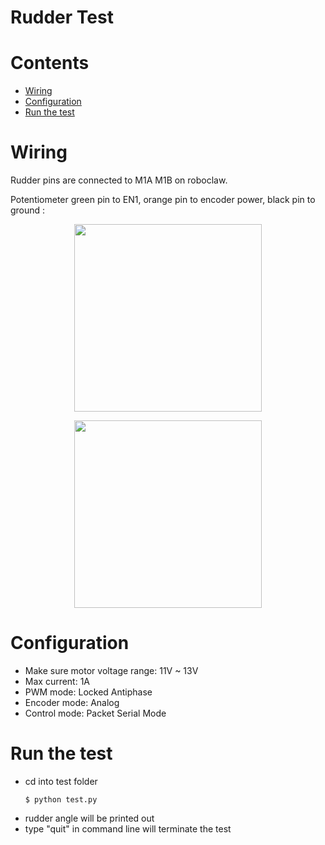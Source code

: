 # Rudder Test

# Contents

- [Wiring](#wiring)
- [Configuration](#configuration)
- [Run the test](#runthetest)

# Wiring
Rudder pins are connected to M1A M1B on roboclaw.

Potentiometer green pin to EN1, orange pin to encoder power, black pin to ground :
<p align="center"><img src="https://user-images.githubusercontent.com/47678311/150372742-87883759-2e3b-4509-8113-fe85f6c1f0c5.jpeg" | width=300></p >
<p align="center"><img src="https://user-images.githubusercontent.com/47678311/150373292-7378792c-87cf-4b3a-83c0-51150ad1509f.jpeg" | width=300></p >

# Configuration
* Make sure motor voltage range: 11V ~ 13V
* Max current: 1A
* PWM mode: Locked Antiphase
* Encoder mode: Analog
* Control mode: Packet Serial Mode

# Run the test

* cd into test folder 
   ```
   $ python test.py
   ```
* rudder angle will be printed out
* type "quit" in command line will terminate the test
